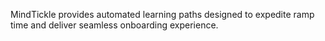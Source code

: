 MindTickle provides automated learning paths designed to expedite ramp time and deliver seamless onboarding experience.
